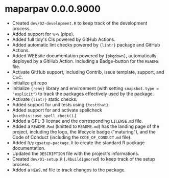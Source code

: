 # maparpav 0.0.0.9000

* Created `dev/02-development.R` to keep track of the development
process.
* Added support for `%>%` (pipe).
* Added full tidy's CIs powered by GitHub Actions.
* Added automatic lint checks powered by `{lintr}` package and GitHub
  Actions.
* Added WEBsite documentation powered by `{pkgdown}`, automatically
  deployed by a GitHub Action. Including a Badge-button for the `README`
  file.
* Activate GitHub support, including Contrib, issue template, support,
  and CoC.
* Initialize git repo
* Initialize `{renv}` library and environment (with setting
  `snapshot.type = "explicit"`) to track the packages effectively used
  by the package.
* Activate `{lintr}` static checks.
* Added support for unit tests using `{testthat}`.
* Added support for and activate spellcheck
  (`usethis::use_spell_check()`.)
* Added a GPL-3 license and the corresponding `LICENSE.md` file.
* Added a `README.Rmd` (knitted to `README.md`) has the landing
  page of the project, including the logo, the lifecycle badge
  ("maturing"), and the Code of Conduct (including the
  `CODE_OF_CONDUCT.md` file).
* Added `R/pkgsetup-package.R` to create the standard R package
  documentation.
* Updated the `DESCRIPTION` file with the project's informations.
* Created `dev/01-setup.R` (`.Rbuildignore`d) to keep track 
  of the setup process.
* Added a `NEWS.md` file to track changes to the package.
